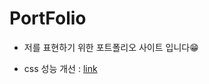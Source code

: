 # PortFolio

- 저를 표현하기 위한 포트폴리오 사이트 입니다😁

- css 성능 개선 : [link](https://www.youtube.com/watch?v=TZz9VHjJzMk)
